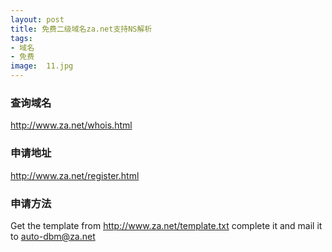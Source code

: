 ```yaml
---
layout: post
title: 免费二级域名za.net支持NS解析
tags:
- 域名
- 免费
image:  11.jpg
---
```


### 查询域名<br>
http://www.za.net/whois.html

### 申请地址<br>
http://www.za.net/register.html

### 申请方法<br>
Get the template from  http://www.za.net/template.txt
complete it and mail it to auto-dbm@za.net